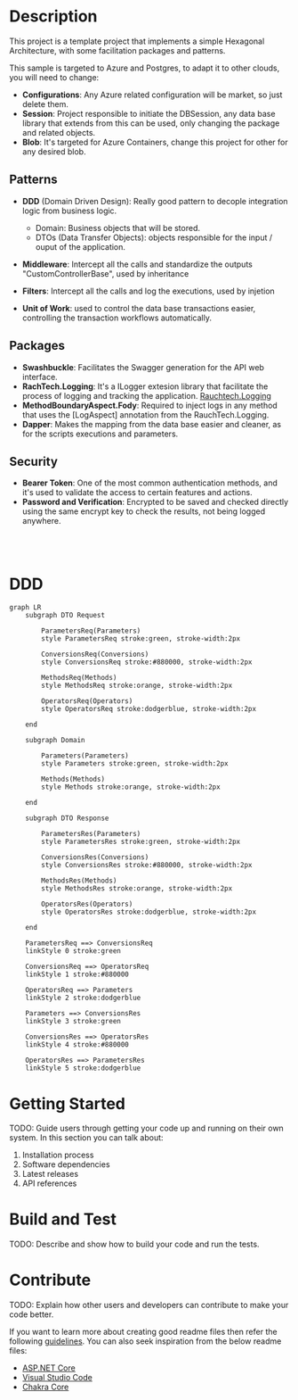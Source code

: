 # Description

This project is a template project that implements a simple Hexagonal Architecture, with some facilitation packages and patterns.

This sample is targeted to Azure and Postgres, to adapt it to other clouds, you will need to change:
- **Configurations**: Any Azure related configuration will be market, so just delete them.
- **Session**: Project responsible to initiate the DBSession, any data base library that extends from this can be used, only changing the package and related objects.
- **Blob**: It's targeted for Azure Containers, change this project for other for any desired blob.

## Patterns

- **DDD** (Domain Driven Design): Really good pattern to decople integration logic from business logic.
  - Domain: Business objects that will be stored.
  - DTOs (Data Transfer Objects): objects responsible for the input / ouput of the application.
  
- **Middleware**: Intercept all the calls and standardize the outputs "CustomControllerBase", used by inheritance
- **Filters**: Intercept all the calls and log the executions, used by injetion
- **Unit of Work**: used to control the data base transactions easier, controlling the transaction workflows automatically.

## Packages

- **Swashbuckle**: Facilitates the Swagger generation for the API web interface.
- **RachTech.Logging**: It's a ILogger extesion library that facilitate the process of logging and tracking the application. [Rauchtech.Logging](https://github.com/eduardorauchbach/Rauchtech.Logging)
- **MethodBoundaryAspect.Fody**: Required to inject logs in any method that uses the [LogAspect] annotation from the RauchTech.Logging.
- **Dapper**: Makes the mapping from the data base easier and cleaner, as for the scripts executions and parameters.

## Security

- **Bearer Token**: One of the most common authentication methods, and it's used to validate the access to certain features and actions.
- **Password and Verification**: Encrypted to be saved and checked directly using the same encrypt key to check the results, not being logged anywhere.

<br/>
<br/>

# DDD

```mermaid
graph LR
    subgraph DTO Request

        ParametersReq(Parameters)
        style ParametersReq stroke:green, stroke-width:2px

        ConversionsReq(Conversions)
        style ConversionsReq stroke:#880000, stroke-width:2px

        MethodsReq(Methods)
        style MethodsReq stroke:orange, stroke-width:2px

        OperatorsReq(Operators)
        style OperatorsReq stroke:dodgerblue, stroke-width:2px

    end

    subgraph Domain

        Parameters(Parameters)
        style Parameters stroke:green, stroke-width:2px

        Methods(Methods)
        style Methods stroke:orange, stroke-width:2px

    end

    subgraph DTO Response

        ParametersRes(Parameters)
        style ParametersRes stroke:green, stroke-width:2px

        ConversionsRes(Conversions)
        style ConversionsRes stroke:#880000, stroke-width:2px

        MethodsRes(Methods)
        style MethodsRes stroke:orange, stroke-width:2px

        OperatorsRes(Operators)
        style OperatorsRes stroke:dodgerblue, stroke-width:2px

    end

    ParametersReq ==> ConversionsReq
    linkStyle 0 stroke:green

    ConversionsReq ==> OperatorsReq
    linkStyle 1 stroke:#880000

    OperatorsReq ==> Parameters
    linkStyle 2 stroke:dodgerblue

    Parameters ==> ConversionsRes
    linkStyle 3 stroke:green

    ConversionsRes ==> OperatorsRes
    linkStyle 4 stroke:#880000

    OperatorsRes ==> ParametersRes
    linkStyle 5 stroke:dodgerblue
```


# Getting Started
TODO: Guide users through getting your code up and running on their own system. In this section you can talk about:
1.	Installation process
2.	Software dependencies
3.	Latest releases
4.	API references

# Build and Test
TODO: Describe and show how to build your code and run the tests. 

# Contribute
TODO: Explain how other users and developers can contribute to make your code better. 

If you want to learn more about creating good readme files then refer the following [guidelines](https://docs.microsoft.com/en-us/azure/devops/repos/git/create-a-readme?view=azure-devops). You can also seek inspiration from the below readme files:
- [ASP.NET Core](https://github.com/aspnet/Home)
- [Visual Studio Code](https://github.com/Microsoft/vscode)
- [Chakra Core](https://github.com/Microsoft/ChakraCore)